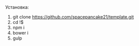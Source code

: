 Установка:

1) git clone https://github.com/spacepancake21/template.git
2) cd !$
3) npm i
4) bower i
5) gulp